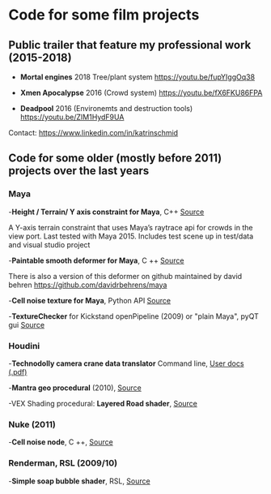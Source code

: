 # Code for some film projects

## Public trailer that feature my professional work (2015-2018)

- **Mortal engines** 2018 Tree/plant system 
https://youtu.be/fupYIggOq38
        
- **Xmen Apocalypse** 2016 (Crowd system) 
https://youtu.be/fX6FKU86FPA
        
- **Deadpool** 2016 (Environemts and destruction tools) 
https://youtu.be/ZIM1HydF9UA
        

Contact: https://www.linkedin.com/in/katrinschmid


## Code for some older (mostly before 2011) projects over the last years 
### Maya
       
-**Height / Terrain/ Y axis constraint for Maya**, C++ [Source](Maya/plugins/terrain_constraint_maya_plugin)

A Y-axis terrain constraint that uses Maya’s raytrace api for crowds in the view port.
   Last tested with Maya 2015.
   Includes test scene up in test/data and visual studio project


-**Paintable smooth deformer for Maya**, C ++
[Source](Maya/plugins/deformer/)

There is also a version of this deformer on github maintained by david behren https://github.com/davidrbehrens/maya 


-**Cell noise texture for Maya**, Python API
[Source](Maya/plugins/texture/)
  
-**TextureChecker** for Kickstand openPipeline (2009) or "plain Maya", pyQT gui
[Source](Maya/scripts/python/TextureChecker)


###  Houdini

-**Technodolly camera crane data translator**
Command line, [User docs (.pdf)](Houdini/python/cgiToChan_doc.pdf)
      
-**Mantra geo procedural** (2010), [Source](Houdini/dso/mantra/)

-VEX Shading procedural: **Layered Road shader**, [Source](Houdini/python/cgiToChan_doc.pdf)


###  Nuke (2011)

-**Cell noise node**, C ++,
[Source](Renderman/Shader/soapBubble/)

###  Renderman, RSL (2009/10)

-**Simple soap bubble shader**, RSL,
[Source](Renderman/Shader/soapBubble/)


